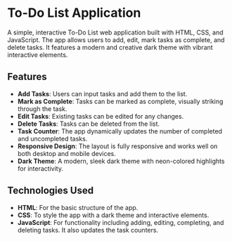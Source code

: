# To-Do List Application

A simple, interactive To-Do List web application built with HTML, CSS, and JavaScript. The app allows users to add, edit, mark tasks as complete, and delete tasks. It features a modern and creative dark theme with vibrant interactive elements.

## Features
- **Add Tasks**: Users can input tasks and add them to the list.
- **Mark as Complete**: Tasks can be marked as complete, visually striking through the task.
- **Edit Tasks**: Existing tasks can be edited for any changes.
- **Delete Tasks**: Tasks can be deleted from the list.
- **Task Counter**: The app dynamically updates the number of completed and uncompleted tasks.
- **Responsive Design**: The layout is fully responsive and works well on both desktop and mobile devices.
- **Dark Theme**: A modern, sleek dark theme with neon-colored highlights for interactivity.

## Technologies Used
- **HTML**: For the basic structure of the app.
- **CSS**: To style the app with a dark theme and interactive elements.
- **JavaScript**: For functionality including adding, editing, completing, and deleting tasks. It also updates the task counters.
